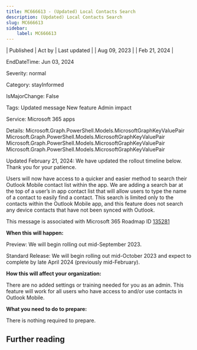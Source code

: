 ```yaml
---
title: MC666613 - (Updated) Local Contacts Search
description: (Updated) Local Contacts Search
slug: MC666613
sidebar:
    label: MC666613
---
```


| Published | Act by | Last updated |
| Aug 09, 2023 |  | Feb 21, 2024 |

EndDateTime: Jun 03, 2024

Severity: normal

Category: stayInformed

IsMajorChange: False

Tags: Updated message New feature Admin impact

Service: Microsoft 365 apps

Details: Microsoft.Graph.PowerShell.Models.MicrosoftGraphKeyValuePair Microsoft.Graph.PowerShell.Models.MicrosoftGraphKeyValuePair Microsoft.Graph.PowerShell.Models.MicrosoftGraphKeyValuePair Microsoft.Graph.PowerShell.Models.MicrosoftGraphKeyValuePair

<p style="">Updated February 21, 2024: We have updated the rollout timeline below. Thank you for your patience.</p><p style="">Users will now have access to a quicker and easier method to search their Outlook Mobile contact list within the app. We are adding a search bar at the top of a user’s in app contact list that will allow users to type the name of a contact to easily find a contact. This search is limited only to the contacts within the Outlook Mobile app, and this feature does not search any device contacts that have not been synced with Outlook.&nbsp;</p>
<p>This message is associated with Microsoft 365 Roadmap ID <a href="https://www.microsoft.com/microsoft-365/roadmap?filters=&amp;searchterms=135281" target="_blank">135281</a></p>
<p><b>When this will happen:</b></p>

<p>Preview: We will begin rolling out mid-September 2023.<br></p><p>Standard Release: We will begin rolling out mid-October 2023 and expect to complete by late April 2024 (previously mid-February).</p>

<p><b>How this will affect your organization:</b></p>

<p>There are no added settings or training needed for you as an admin. This feature will work for all users who have access to and/or use contacts in Outlook Mobile.&nbsp;</p>
<p><b>What you need to do to prepare:</b></p>
<p>There is nothing required to prepare.</p>

## Further reading
